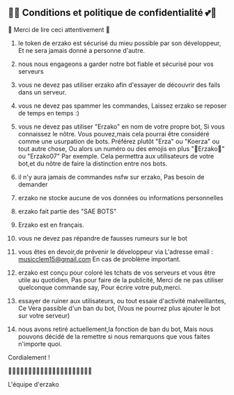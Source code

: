 💜💕 Conditions et politique de confidentialité 💕💜
----------------------

💖 Merci de lire ceci attentivement 💚

1) le token de erzako est sécurisé du mieu possible par son développeur,
Et ne sera jamais donné a personne d'autre.

2) nous nous engageons a garder notre bot fiable et sécurisé pour vos serveurs

3) vous ne devez pas utiliser erzako afin d'essayer de découvrir des fails dans un serveur.

4) vous ne devez pas spammer les commandes,
Laissez erzako se reposer de temps en temps :)

5) vous ne devez pas utiliser "Erzako" en nom de votre propre bot,
Si vous connaissez le nôtre.
Vous pouvez,mais cela pourrai être considéré comme une usurpation de bots.
Préférez plutôt "Erza" ou "Koerza" ou tout autre chose,
Ou alors un numéro ou des emojis en plus "💫Erzako💫" ou "Erzako07"
Par exemple.
Cela permettra aux utilisateurs de votre bot,et du nôtre de faire la distinction entre nos bots.

6) il n'y aura jamais de commandes nsfw sur erzako,
Pas besoin de demander

7) erzako ne stocke aucune de vos données ou informations personnelles

8) erzako fait partie des "SAE BOTS"

9) Erzako est en français.

10) vous ne devez pas répandre de fausses rumeurs sur le bot

11) vous êtes en devoir,de prévenir le développeur via
L'adresse email : musicclem15@gmail.com
En cas de problème important.

12) erzako est conçu pour coloré les tchats de vos serveurs et vous être utile au quotidien,
Pas pour faire de la publicité,
Merci de ne pas utiliser quelconque commande say,
Pour écrire votre pub,merci.

13) essayer de ruiner aux utilisateurs,
ou tout essaie d'activité malveillantes,
Ce Vera passible d'un ban du bot,
(Vous ne pourrez plus ajouter le bot sur votre serveur)

14) nous avons retiré actuellement,la fonction de ban du bot,
Mais nous pouvons décidé de la remettre si nous remarquons que vous faites n'importe quoi.

Cordialement !


💫💫💚💚👀💚👀💫👀💫👀🎉💫🎉💫💗💫💗💫🎉💫

L'équipe d'erzako 
